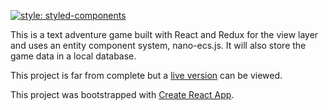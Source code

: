 [![style: styled-components](https://img.shields.io/badge/style-%F0%9F%92%85%20styled--components-orange.svg?colorB=daa357&colorA=db748e)](https://github.com/styled-components/styled-components)

This is a text adventure game built with React and Redux for the view layer and uses an entity component system, nano-ecs.js. It will also store the game data in a local database.

This project is far from complete but a [live version](https://agray5.github.io/Text-Adventure) can be viewed.

This project was bootstrapped with [Create React App](https://github.com/facebook/create-react-app).

